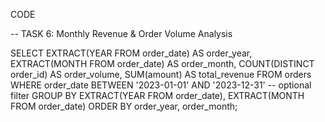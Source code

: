 CODE 


-- TASK 6: Monthly Revenue & Order Volume Analysis

SELECT 
    EXTRACT(YEAR FROM order_date) AS order_year,
    EXTRACT(MONTH FROM order_date) AS order_month,
    COUNT(DISTINCT order_id) AS order_volume,
    SUM(amount) AS total_revenue
FROM 
    orders
WHERE 
    order_date BETWEEN '2023-01-01' AND '2023-12-31' -- optional filter
GROUP BY 
    EXTRACT(YEAR FROM order_date), 
    EXTRACT(MONTH FROM order_date)
ORDER BY 
    order_year, 
    order_month;
